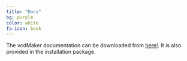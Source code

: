```yaml
---
title: "Docs"
bg: purple
color: white
fa-icon: book
---
```


The vcdMaker documentation can be downloaded from [here!](https://github.com/WojciechRynczuk/vcdMaker/releases/download/v1.0.1/Manual.pdf). It is also provided in the installation package.

